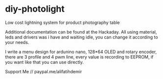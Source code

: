 # diy-photolight
Low cost lightning system for product photography table

Additional documentation can be found at the Hackaday. 
All using material, leds and drivers was i have and waiting idle, you can change it according to your needs.

I write a menu design for ardunino nano, 128*64 OLED and rotary encoder, there are 3 profile and 4 pwm line, every value is recording to EEPROM, if you want like that you can use directly. 



Support Me // paypal.me/alifatihdemir
